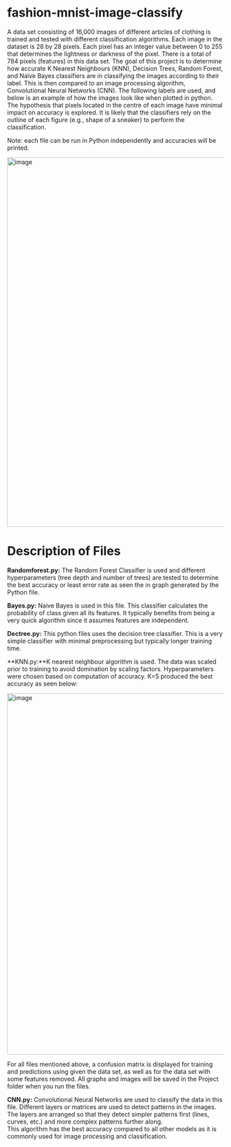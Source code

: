 # fashion-mnist-image-classify

A data set consisting of 16,000 images of different articles of clothing is trained and tested with different classification algorithms. 
Each image in the dataset is 28 by 28 pixels. Each pixel has an integer value between 0 to 255 that determines the lightness or darkness of the pixel. There is a total of 784 pixels (features) in this data set. 
The goal of this project is to determine how accurate K Nearest Neighbours (KNN), Decision Trees, Random Forest, and Naïve Bayes classifiers are in classifying the images according to their label. 
This is then compared to an image processing algorithm, Convolutional Neural Networks (CNN). 
The following labels are used, and below is an example of how the images look like when plotted in python. 
The hypothesis that pixels located in the centre of each image have minimal impact on accuracy is explored. 
It is likely that the classifiers rely on the outline of each figure (e.g., shape of a sneaker) to perform the classification. 


Note: each file can be run in Python independently and accuracies will be printed.


<img width="857" alt="image" src="https://user-images.githubusercontent.com/47003750/192933885-9d210ec0-234a-4416-ab7e-bff239973b61.png">

# Description of Files

**Randomforest.py:** The Random Forest Classifier is used and different hyperparameters (tree depth and number of trees) are tested to determine the best accuracy or least error rate as seen the in graph generated by the Python file.


**Bayes.py:** Naive Bayes is used in this file. This classifier calculates the probability of class given all its features. It typically benefits from being a very quick algorithm since it assumes features are independent.


**Dectree.py:** This python files uses the decision tree classifier. This is a very simple classifier with minimal preprocessing but typically longer training time.


**KNN.py:**K nearest neighbour algorithm is used. The data was scaled prior to training to avoid domination by scaling factors. Hyperparameters were chosen based on computation of accuracy. K=5 produced the best accuracy as seen below:

<img width="838" alt="image" src="https://user-images.githubusercontent.com/47003750/192934266-da84d9da-803f-4de9-a79f-ba30f9b92704.png">

For all files mentioned above, a confusion matrix is displayed for training and predictions using given the data set, as well as for the data set with some features removed. All graphs and images will be saved in the Project folder when you run the files.

**CNN.py:** Convolutional Neural Networks are used to classify the data in this file. Different layers or matrices are used to detect patterns in the images.
The layers are arranged so that they detect simpler patterns first (lines, curves, etc.) and more complex patterns further along.  
This algorithm has the best accuracy compared to all other models as it is commonly used for image processing and classification. 

